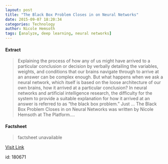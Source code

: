 ```yaml
---
layout: post
title: "The Black Box Problem Closes in on Neural Networks"
date: 2015-09-07 18:20:34
categories: Technology
author: Nicole Hemsoth
tags: [analyze, deep learning, neural networks]
---
```



#### Extract
>Explaining the process of how any of us might have arrived to a particular conclusion or decision by verbally detailing the variables, weights, and conditions that our brains navigate through to arrive at an answer can be complex enough. But what happens when we ask a neural network, which itself is based on the loose architecture of our own brains, how it arrived at a particular conclusion? In neural networks and artificial intelligence research, the difficulty for the system to provide a suitable explanation for how it arrived at an answer is referred to as “the black box problem.” Just &#8230; The Black Box Problem Closes in on Neural Networks was written by Nicole Hemsoth at The Platform....

#### Factsheet
>factsheet unavailable

[Visit Link](http://www.theplatform.net/2015/09/07/the-black-box-problem-closes-in-on-neural-networks/)

id:  180671
